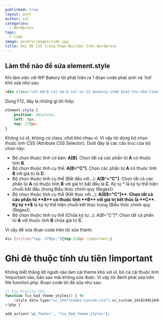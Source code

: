 ```yaml
---
published: true
layout: post
author: sal
categories:
  - Wordpress
tags:
  - Code
image: assets/images/code.jpg
title: Ghi đè CSS trong Page Builder trên Wordpress
---
```

## Làm thế nào để sửa element.style

Khi làm việc với WP Bakery tôi phát hiện ra 1 đoạn code phát sinh và 'hơi' khó sửa như sau:

```html
<div class="col-md-6 col-sm-6 col-xs-12 masonry-item biet-thu-nha-lien-ke nghi-duong shophouse-officetel" style="position: absolute; left: 0px; top: 279px;">
```

Dùng F12, đây là những gì tôi thấy:

```css
element.style {
    position: absolute;
    left: 0px;
    top: 279px;
}
````

Không có id, không có class, chơi khó nhau vl. Vì vậy tôi dùng bộ chọn thuộc tính CSS (Attribute CSS Selector). Dưới đây là các cấu trúc của bộ chọn này:
- Bộ chọn thuộc tính cơ bản: **A[B]**. Chọn tất cả các phần tử **A** có thuộc tính **B**.
- Bộ chọn thuộc tính cụ thể: **A[B="C"]**. Chọn các phần tử **A** có thuộc tính **B** với giá trị là **C**.
- Bộ chọn thuộc tính cụ thể (Bắt đầu với...): **A[B^="C"]**. Chọn tất cả các phần tử **A** có thuộc tính **B** với giá trị bắt đầu là **C**. Ký tự **^** là ký tự thể hiện chuỗi bắt đầu (trong Biểu thức chính quy (Regex)).
- Bộ chọn thuộc tính cụ thể (Kết thúc với...): **A[B$="C"]**. Chọn tất cả các phần tử **A** có thuộc tính **B** với giá trị kết thúc là **C**. Ký tự **$** là ký tự thể hiện chuỗi kết thúc trong (Biểu thức chính quy (Regex)).
- Bộ chọn thuộc tính cụ thể (Chứa ký tự...): **A[B*="C"]**. Chọn tất cả phần tử **A** với thuộc tính **B** chứa giá trị **C**.

Vì vậy để sửa đoạn code trên tôi sửa thành:
```css
div [style$="top: 279px;"]{top:228px !important;}
```

# Ghi đè thuộc tính ưu tiên !important

Không biết thằng dở người nào làm cái theme khó xơi vl, bỏ cả cái thuộc tính !important vào, bảo sao mãi không sửa được. Vì vậy tôi đành phải sửa trên file function.php. Đoạn code tôi đã sửa như sau:

```php
// Fix Piority CSS.
function fix_bad_theme_styles() { ?>
    <style data-type="vc_shortcodes-custom-css">.vc_custom_1419240516480{box-shadow: none;background-color:unset!important;margin-bottom:-60px;}</style>
<?php }

add_action('wp_footer', 'fix_bad_theme_styles');
```
